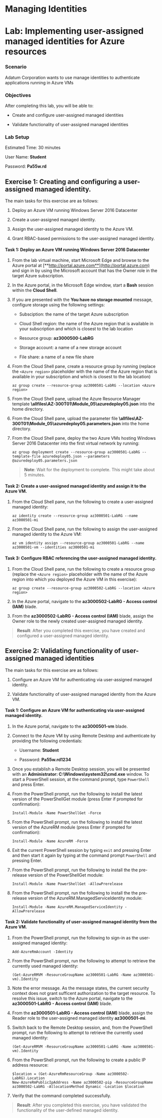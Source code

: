 ﻿# Managing Identities
# Lab: Implementing user-assigned managed identities for Azure resources
  
### Scenario
  
Adatum Corporation wants to use manage identities to authenticate applications running in Azure VMs


### Objectives
  
After completing this lab, you will be able to:

-  Create and configure user-assigned managed identities

-  Validate functionality of user-assigned managed identities

### Lab Setup
  
Estimated Time: 30 minutes

User Name: **Student**

Password: **Pa55w.rd**


## Exercise 1: Creating and configuring a user-assigned managed identity. 
  
The main tasks for this exercise are as follows:

1. Deploy an Azure VM running Windows Server 2016 Datacenter

1. Create a user-assigned managed identity.

1. Assign the user-assigned managed identity to the Azure VM.

1. Grant RBAC-based permissions to the user-assigned managed identity.


#### Task 1: Deploy an Azure VM running Windows Server 2016 Datacenter

1. From the lab virtual machine, start Microsoft Edge and browse to the Azure portal at [**http://portal.azure.com**](http://portal.azure.com) and sign in by using the Microsoft account that has the Owner role in the target Azure subscription.
  
1. In the Azure portal, in the Microsoft Edge window, start a **Bash** session within the **Cloud Shell**. 

1. If you are presented with the **You have no storage mounted** message, configure storage using the following settings:

    - Subsciption: the name of the target Azure subscription

    - Cloud Shell region: the name of the Azure region that is available in your subscription and which is closest to the lab location

    - Resource group: **az3000500-LabRG**

    - Storage account: a name of a new storage account

    - File share: a name of a new file share

1. From the Cloud Shell pane, create a resource group by running (replace the `<Azure region>` placeholder with the name of the Azure region that is available in your subscription and which is closest to the lab location)

   ```
   az group create --resource-group az3000501-LabRG --location <Azure region>
   ```

1. From the Cloud Shell pane, upload the Azure Resource Manager template **\\allfiles\\AZ-300T01\\Module_05\\azuredeploy05.json** into the home directory.

1. From the Cloud Shell pane, upload the parameter file **\\allfiles\\AZ-300T01\\Module_05\\azuredeploy05.parameters.json** into the home directory.

1. From the Cloud Shell pane, deploy the two Azure VMs hosting Windows Server 2016 Datacenter into the first virtual network by running:

   ```
   az group deployment create --resource-group az3000501-LabRG --template-file azuredeploy05.json --parameters @azuredeploy05.parameters.json
   ```

    > **Note**: Wait for the deployment to complete. This might take about 5 minutes. 
 

#### Task 2: Create a user-assigned managed identity and assign it to the Azure VM.

1. From the Cloud Shell pane, run the following to create a user-assigned managed identity:

   ```
   az identity create --resource-group az3000501-LabRG --name az3000501-mi
   ```

1. From the Cloud Shell pane, run the following to assign the user-assigned managed identity to the Azure VM:

   ```
   az vm identity assign --resource-group az3000501-LabRG --name az3000501-vm --identities az3000501-mi
   ```

#### Task 3: Configure RBAC referencing the user-assigned managed identity.

1. From the Cloud Shell pane, run the following to create a resource group (replace the `<Azure region>` placeholder with the name of the Azure region into which you deployed the Azure VM in this exercise):

   ```
   az group create --resource-group az3000502-LabRG --location <Azure region>
   ```

1. In the Azure portal, navigate to the **az3000502-LabRG - Access control (IAM)** blade. 

1. From the **az3000502-LabRG - Access control (IAM)** blade, assign the Owner role to the newly created user-assigned managed identity.

> **Result**: After you completed this exercise, you have created and configured a user-assigned managed identity.


## Exercise 2: Validating functionality of user-assigned managed identities
  
The main tasks for this exercise are as follows:

1. Configure an Azure VM for authenticating via user-assigned managed identity.

1. Validate functionality of user-assigned managed identity from the Azure VM.



#### Task 1: Configure an Azure VM for authenticating via user-assigned managed identity.
  
1. In the Azure portal, navigate to the **az3000501-vm** blade.

1. Connect to the Azure VM by using Remote Desktop and authenticate by providing the following credentials:

    - Username: **Student**

    - Password: **Pa55w.rd1234**

1. Once you establish a Remote Desktop session, you will be presented with an **Administrator: C:\\Windows\\system32\\cmd.exe** window. To start a PowerShell session, at the command prompt, type `PowerShell` and press Enter.

1. From the PowerShell prompt, run the following to install the latest version of the PowerShellGet module (press Enter if prompted for confirmation):

   ```
   Install-Module -Name PowerShellGet -Force
   ```

1. From the PowerShell prompt, run the following to install the latest version of the AzureRM module (press Enter if prompted for confirmation):

   ```
   Install-Module -Name AzureRM -Force
   ```

1. Exit the current PowerShell session by typing `exit` and pressing Enter and then start it again by typing at the command prompt `PowerShell` and pressing Enter.

1. From the PowerShell prompt, run the following to install the the pre-release version of the PowerShellGet module:

   ```
   Install-Module -Name PowerShellGet -AllowPrerelease
   ```

1. From the PowerShell prompt, run the following to install the the pre-release version of the AzureRM.ManagedServiceIdentity module:

   ```
   Install-Module -Name AzureRM.ManagedServiceIdentity -AllowPrerelease
   ```

#### Task 2: Validate functionality of user-assigned managed identity from the Azure VM.
  
1. From the PowerShell prompt, run the following to sign-in as the user-assigned managed identity:

   ```
   Add-AzureRmAccount -Identity
   ```

1. From the PowerShell prompt, run the following to attempt to retrieve the currently used managed identity:

   ```
   (Get-AzureRMVM -ResourceGroupName az3000501-LabRG -Name az3000501-vm).Identity
   ```

1. Note the error message. As the message states, the current security context does not grant sufficent authorization to the target resource. To resolve this issue, switch to the Azure portal, navigate to the **az3000501-LabRG - Access control (IAM)** blade. 

1. From the **az3000501-LabRG - Access control (IAM)** blade, assign the Reader role to the user-assigned managed identity **az3000501-mi**.

1. Switch back to the Remote Desktop session, and, from the PowerShell prompt, run the following to attempt to retrieve the currently used managed identity:

   ```
   (Get-AzureRMVM -ResourceGroupName az3000501-LabRG -Name az3000501-vm).Identity
   ```

1. From the PowerShell prompt, run the following to create a public IP address resource:

   ```
   $location = (Get-AzureRmResourceGroup -Name az3000502-LabRG).Location
   New-AzureRmPublicIpAddress -Name az3000502-pip -ResourceGroupName az3000502-LabRG -AllocationMethod Dynamic -Location $location  
   ```

1. Verify that the command completed successfully.

> **Result**: After you completed this exercise, you have validated the functionality of the user-defined managed identity.
